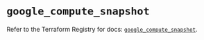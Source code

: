 # `google_compute_snapshot`

Refer to the Terraform Registry for docs: [`google_compute_snapshot`](https://registry.terraform.io/providers/hashicorp/google/6.15.0/docs/resources/compute_snapshot).
